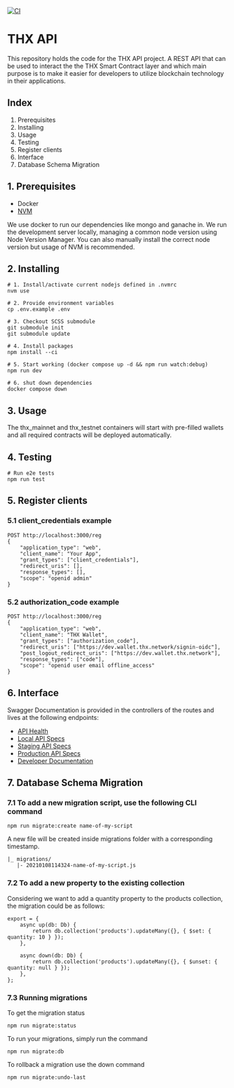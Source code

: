 [![CI](https://github.com/thxprotocol/api/actions/workflows/ci.yml/badge.svg)](https://github.com/thxprotocol/api/actions/workflows/ci.yml)

# THX API

This repository holds the code for the THX API project. A REST API that can be used to interact the the THX Smart Contract layer and which main purpose is to make it easier for developers to utilize blockchain technology in their applications.

## Index

1. Prerequisites
2. Installing
3. Usage
4. Testing
5. Register clients
6. Interface
7. Database Schema Migration

## 1. Prerequisites

-   Docker
-   [NVM](https://github.com/nvm-sh/nvm)

We use docker to run our dependencies like mongo and ganache in. We run the development server locally, managing a common node version using Node Version Manager.
You can also manually install the correct node version but usage of NVM is recommended.

## 2. Installing

```
# 1. Install/activate current nodejs defined in .nvmrc
nvm use

# 2. Provide environment variables
cp .env.example .env

# 3. Checkout SCSS submodule
git submodule init
git submodule update

# 4. Install packages
npm install --ci

# 5. Start working (docker compose up -d && npm run watch:debug)
npm run dev

# 6. shut down dependencies
docker compose down
```

## 3. Usage

The thx_mainnet and thx_testnet containers will start with pre-filled wallets and all required contracts will be deployed automatically.

## 4. Testing

```
# Run e2e tests
npm run test
```

## 5. Register clients

### 5.1 client_credentials example

```
POST http://localhost:3000/reg
{
    "application_type": "web",
    "client_name": "Your App",
    "grant_types": ["client_credentials"],
    "redirect_uris": [],
    "response_types": [],
    "scope": "openid admin"
}
```

### 5.2 authorization_code example

```
POST http://localhost:3000/reg
{
    "application_type": "web",
    "client_name": "THX Wallet",
    "grant_types": ["authorization_code"],
    "redirect_uris": ["https://dev.wallet.thx.network/signin-oidc"],
    "post_logout_redirect_uris": ["https://dev.wallet.thx.network"],
    "response_types": ["code"],
    "scope": "openid user email offline_access"
}
```

## 6. Interface

Swagger Documentation is provided in the controllers of the routes and lives at the following endpoints:

-   [API Health](https://localhost:3000/v1/health/)
-   [Local API Specs](https://localhost:3000/v1/docs/)
-   [Staging API Specs](https://dev.api.thx.network/v1/docs/)
-   [Production API Specs](https://api.thx.network/v1/docs/)
-   [Developer Documentation](http://docs.thx.network)

## 7. Database Schema Migration

### 7.1 To add a new migration script, use the following CLI command

```
npm run migrate:create name-of-my-script
```

A new file will be created inside migrations folder with a corresponding timestamp.

```
|_ migrations/
   |- 20210108114324-name-of-my-script.js
```

### 7.2 To add a new property to the existing collection

Considering we want to add a quantity property to the products collection, the migration could be as follows:

```
export = {
    async up(db: Db) {
        return db.collection('products').updateMany({}, { $set: { quantity: 10 } });
    },

    async down(db: Db) {
        return db.collection('products').updateMany({}, { $unset: { quantity: null } });
    },
};
```

### 7.3 Running migrations

To get the migration status

```
npm run migrate:status
```

To run your migrations, simply run the command

```
npm run migrate:db
```

To rollback a migration use the down command

```
npm run migrate:undo-last
```
